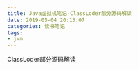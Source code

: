 ```yaml
---
title: Java虚拟机笔记-ClassLoder部分源码解读
date: 2019-05-04 20:13:07
categories: 读书笔记
tags:
- jvm
---
```


ClassLoder部分源码解读

<!-- more -->